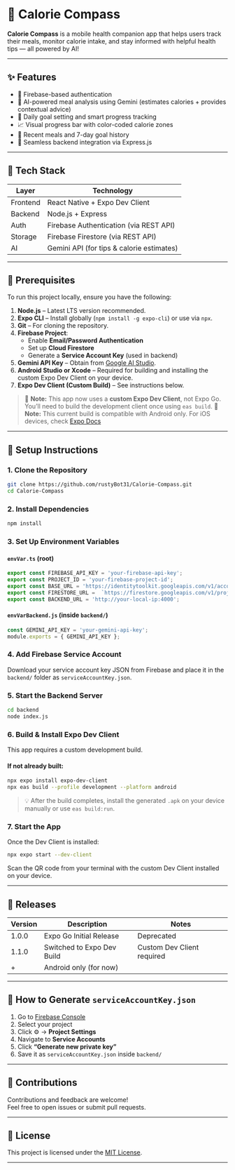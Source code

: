 # 📱 Calorie Compass

**Calorie Compass** is a mobile health companion app that helps users track their meals, monitor calorie intake, and stay informed with helpful health tips — all powered by AI!

---

## ✨ Features

- 🔐 Firebase-based authentication  
- 🧠 AI-powered meal analysis using Gemini (estimates calories + provides contextual advice)  
- 🎯 Daily goal setting and smart progress tracking  
- 📈 Visual progress bar with color-coded calorie zones  
- 📅 Recent meals and 7-day goal history  
- 🔁 Seamless backend integration via Express.js  

---

## 🧠 Tech Stack

| Layer       | Technology                                      |
|-------------|-------------------------------------------------|
| Frontend    | React Native + Expo Dev Client                  |
| Backend     | Node.js + Express                               |
| Auth        | Firebase Authentication (via REST API)          |
| Storage     | Firebase Firestore (via REST API)               |
| AI          | Gemini API (for tips & calorie estimates)       |

---

## 🧰 Prerequisites

To run this project locally, ensure you have the following:

1. **Node.js** – Latest LTS version recommended.  
2. **Expo CLI** – Install globally (`npm install -g expo-cli`) or use via `npx`.  
3. **Git** – For cloning the repository.  
4. **Firebase Project**:
   - Enable **Email/Password Authentication**
   - Set up **Cloud Firestore**
   - Generate a **Service Account Key** (used in backend)
5. **Gemini API Key** – Obtain from [Google AI Studio](https://aistudio.google.com/app).
6. **Android Studio or Xcode** – Required for building and installing the custom Expo Dev Client on your device.
7. **Expo Dev Client (Custom Build)** – See instructions below.

> 📌 **Note:** This app now uses a **custom Expo Dev Client**, not Expo Go. You’ll need to build the development client once using `eas build`.
> 📌 **Note:** This current build is compatible with Android only. For iOS devices, check [Expo Docs](https://docs.expo.dev/develop/development-builds/create-a-build/)

---

## 🚀 Setup Instructions

### 1. Clone the Repository
```bash
git clone https://github.com/rustyBot31/Calorie-Compass.git
cd Calorie-Compass
```

### 2. Install Dependencies
```bash
npm install
```

### 3. Set Up Environment Variables

#### `envVar.ts` (root)
```ts
export const FIREBASE_API_KEY = 'your-firebase-api-key';
export const PROJECT_ID = 'your-firebase-project-id';
export const BASE_URL = 'https://identitytoolkit.googleapis.com/v1/accounts';
export const FIRESTORE_URL =  `https://firestore.googleapis.com/v1/projects/${PROJECT_ID}/databases/(default)/documents`;
export const BACKEND_URL = 'http://your-local-ip:4000';
```

#### `envVarBackend.js` (inside `backend/`)
```js
const GEMINI_API_KEY = 'your-gemini-api-key';
module.exports = { GEMINI_API_KEY };
```

### 4. Add Firebase Service Account
Download your service account key JSON from Firebase and place it in the `backend/` folder as `serviceAccountKey.json`.

### 5. Start the Backend Server
```bash
cd backend
node index.js
```

### 6. Build & Install Expo Dev Client
This app requires a custom development build.

#### If not already built:
```bash
npx expo install expo-dev-client
npx eas build --profile development --platform android
```

> 💡 After the build completes, install the generated `.apk` on your device manually or use `eas build:run`.

### 7. Start the App
Once the Dev Client is installed:

```bash
npx expo start --dev-client
```

Scan the QR code from your terminal with the custom Dev Client installed on your device.

---

## 🚢 Releases

| Version | Description                      | Notes                          |
|---------|----------------------------------|--------------------------------|
| 1.0.0   | Expo Go Initial Release          | Deprecated                     |
| 1.1.0   | Switched to Expo Dev Build       | Custom Dev Client required     |
|+                                           |  Android only (for now)        |
---

## 🔑 How to Generate `serviceAccountKey.json`

1. Go to [Firebase Console](https://console.firebase.google.com/)
2. Select your project  
3. Click ⚙️ → **Project Settings**  
4. Navigate to **Service Accounts**  
5. Click **“Generate new private key”**  
6. Save it as `serviceAccountKey.json` inside `backend/`

---

## 🤝 Contributions

Contributions and feedback are welcome!  
Feel free to open issues or submit pull requests.

---

## 📝 License
This project is licensed under the [MIT License](./LICENSE.txt).

---
